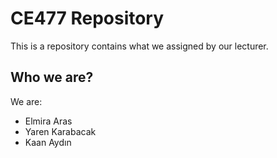 # CE477 Repository
This is a repository contains what we assigned by our lecturer. 
## Who we are? 
We are: 
* Elmira Aras
* Yaren Karabacak 
* Kaan Aydın
